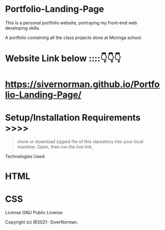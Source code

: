 # Portfolio-Landing-Page
This is a personal portfolio website, portraying my front-end web developing skills.

A portfolio containing all the class projects done at Moringa school.

# Website Link below ::::👇️👇️👇️
# https://sivernorman.github.io/Portfolio-Landing-Page/

# Setup/Installation Requirements >>>>

> clone or download zipped file of this repository into your local machine.
> Open, then run the live link.

Technologies Used:
# HTML 
# CSS



License
GNU Public License

Copyright (c) @2021- SiverNorman.
